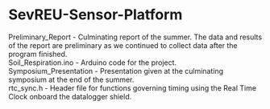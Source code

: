 # SevREU-Sensor-Platform <br>

Preliminary_Report - Culminating report of the summer. The data and results of the report are preliminary as we continued to collect data after the program finished.<br>
Soil_Respiration.ino - Arduino code for the project. <br>
Symposium_Presentation - Presentation given at the culminating symposium at the end of the summer. <br>
rtc_sync.h - Header file for functions governing timing using the Real Time Clock onboard the datalogger shield. <br>
